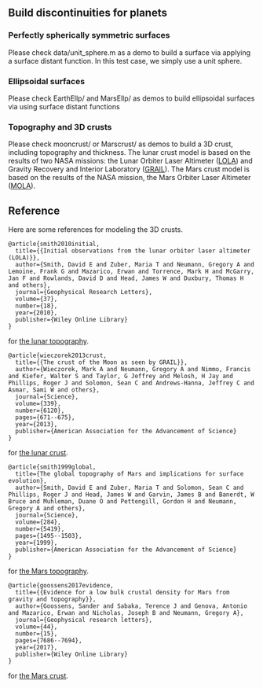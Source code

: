 ## Build discontinuities for planets

### Perfectly spherically symmetric surfaces 
Please check data/unit_sphere.m as a demo to build a surface via applying a surface distant function. 
In this test case, we simply use a unit sphere. 

### Ellipsoidal surfaces
Please check EarthEllp/ and MarsEllp/ as demos to build ellipsoidal surfaces via using surface distant functions 

### Topography and 3D crusts 
Please check mooncrust/ or Marscrust/ as demos to build a 3D crust, including topography and thickness. 
The lunar crust model is based on the results of two NASA missions: the Lunar Orbiter Laser Altimeter ([LOLA](https://lola.gsfc.nasa.gov/)) and Gravity Recovery and Interior Laboratory ([GRAIL](https://www.nasa.gov/mission_pages/grail/main/index.html)). 
The Mars crust model is based on the results of the NASA mission, the Mars Orbiter Laser Altimeter ([MOLA](https://attic.gsfc.nasa.gov/mola/)). 

## Reference 
Here are some references for modeling the 3D crusts. 
~~~
@article{smith2010initial,
  title={{Initial observations from the lunar orbiter laser altimeter (LOLA)}},
  author={Smith, David E and Zuber, Maria T and Neumann, Gregory A and Lemoine, Frank G and Mazarico, Erwan and Torrence, Mark H and McGarry, Jan F and Rowlands, David D and Head, James W and Duxbury, Thomas H and others},
  journal={Geophysical Research Letters},
  volume={37},
  number={18},
  year={2010},
  publisher={Wiley Online Library}
}
~~~
for [the lunar topography](https://agupubs.onlinelibrary.wiley.com/doi/full/10.1029/2010GL043751). 
~~~
@article{wieczorek2013crust,
  title={{The crust of the Moon as seen by GRAIL}},
  author={Wieczorek, Mark A and Neumann, Gregory A and Nimmo, Francis and Kiefer, Walter S and Taylor, G Jeffrey and Melosh, H Jay and Phillips, Roger J and Solomon, Sean C and Andrews-Hanna, Jeffrey C and Asmar, Sami W and others},
  journal={Science},
  volume={339},
  number={6120},
  pages={671--675},
  year={2013},
  publisher={American Association for the Advancement of Science}
}
~~~
for [the lunar crust](https://science.sciencemag.org/content/339/6120/671). 
~~~
@article{smith1999global,
  title={The global topography of Mars and implications for surface evolution},
  author={Smith, David E and Zuber, Maria T and Solomon, Sean C and Phillips, Roger J and Head, James W and Garvin, James B and Banerdt, W Bruce and Muhleman, Duane O and Pettengill, Gordon H and Neumann, Gregory A and others},
  journal={Science},
  volume={284},
  number={5419},
  pages={1495--1503},
  year={1999},
  publisher={American Association for the Advancement of Science}
}
~~~
for [the Mars topography](https://science.sciencemag.org/content/284/5419/1495). 
~~~
@article{goossens2017evidence,
  title={{Evidence for a low bulk crustal density for Mars from gravity and topography}},
  author={Goossens, Sander and Sabaka, Terence J and Genova, Antonio and Mazarico, Erwan and Nicholas, Joseph B and Neumann, Gregory A},
  journal={Geophysical research letters},
  volume={44},
  number={15},
  pages={7686--7694},
  year={2017},
  publisher={Wiley Online Library}
}
~~~
for [the Mars crust](https://agupubs.onlinelibrary.wiley.com/doi/full/10.1002/2017GL074172). 
